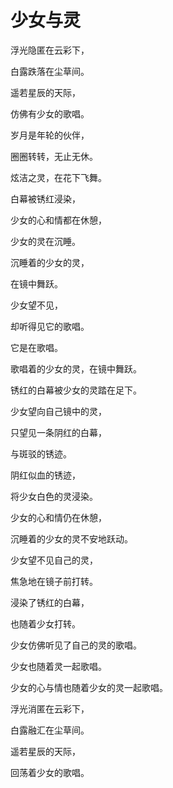 # 少女与灵

浮光隐匿在云彩下，

白露跌落在尘草间。

遥若星辰的天际，

仿佛有少女的歌唱。

 

岁月是年轮的伙伴，

圈圈转转，无止无休。

炫洁之灵，在花下飞舞。

白幕被锈红浸染，

少女的心和情都在休憩，

少女的灵在沉睡。

 

沉睡着的少女的灵，

在镜中舞跃。

少女望不见，

却听得见它的歌唱。

它是在歌唱。

歌唱着的少女的灵，在镜中舞跃。

 

锈红的白幕被少女的灵踏在足下。

少女望向自己镜中的灵，

只望见一条阴红的白幕，

与斑驳的锈迹。

阴红似血的锈迹，

将少女白色的灵浸染。

少女的心和情仍在休憩，

沉睡着的少女的灵不安地跃动。

 

少女望不见自己的灵，

焦急地在镜子前打转。

浸染了锈红的白幕，

也随着少女打转。

少女仿佛听见了自己的灵的歌唱。

少女也随着灵一起歌唱。

少女的心与情也随着少女的灵一起歌唱。

 

浮光消匿在云彩下，

白露融汇在尘草间。

遥若星辰的天际，

回荡着少女的歌唱。
